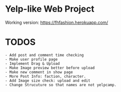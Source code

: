 # Yelp-like Web Project
Working version: <https://fhfashion.herokuapp.com/>

# TODOS
    - Add post and comment time checking
    - Make user profile page
    - Implement Drag & Upload
    - Make Image preview better before upload
    - Make new comment in show page
    - More Post Info: faction, character.
    - Add Image size check: upload and edit
    - Change Strucuture so that names are not yelpcamp.
    